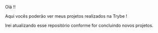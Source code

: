Olá !!

Aqui vocês poderão ver meus projetos realizados na Trybe !

Irei atualizando esse repositório conforme for concluindo novos projetos.

